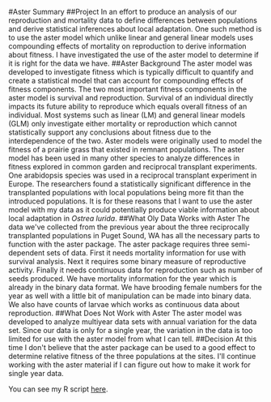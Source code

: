 #Aster Summary
##Project 
In an effort to produce an analysis of our reproduction and mortality data to define differences between populations and derive statistical inferences about local adaptation. One such method is to use the aster model which unlike linear and general linear models uses compounding effects of mortality on reproduction to derive information about fitness. I have investigated the use of the aster model to determine if it is right for the data we have. 
##Aster Background
The aster model was developed to investigate fitness which is typically difficult to quantify and create a statistical model that can account for compounding effects of fitness components. The two most important fitness components in the aster model is survival and reproduction. Survival of an individual directly impacts its future ability to reproduce which equals overall fitness of an individual. Most systems such as linear (LM) and general linear models (GLM) only investigate either mortality or reproduction which cannot statistically support any conclusions about fitness due to the interdependence of the two. Aster models were originally used to model the fitness of a prairie grass that existed in remnant populations. The aster model has been used in many other species to analyze differences in fitness explored in common garden and reciprocal transplant experiments. One arabidopsis species was used in a reciprocal transplant experiment in Europe. The researchers found a statistically significant difference in the transplanted populations with local populations being more fit than the introduced populations. It is for these reasons that I want to use the aster model with my data as it could potentially produce viable information about local adaptation in *Ostrea lurida*. 
##What Oly Data Works with Aster
The data we've collected from the previous year about the three reciprocally transplanted populations in Puget Sound, WA has all the necessary parts to function with the aster package. The aster package requires three semi-dependent sets of data. First it needs mortality information for use with survival analysis. Next it requires some binary measure of reproductive activity. Finally it needs continuous data for reproduction such as number of seeds produced. We have mortality information for the year which is already in the binary data format. We have brooding female numbers for the year as well with a little bit of manipulation can be made into binary data. We also have counts of larvae which works as continuous data about reproduction. 
##What Does Not Work with Aster
The aster model was developed to analyze multiyear data sets with annual variation for the data set. Since our data is only for a single year, the variation in the data is too limited for use with the aster model from what I can tell.
##Decision
At this time I don't believe that the aster package can be used to a good effect to determine relative fitness of the three populations at the sites. I'll continue working with the aster material if I can figure out how to make it work for single year data. 

You can see my R script [here](https://github.com/jheare/ASTER/blob/master/OlyAsterAttempt.R).